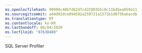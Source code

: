 ```yaml
---
ms.openlocfilehash: 99999c48bfd624fc43f803b5c0c11b45ea059a11
ms.sourcegitcommit: ad4d92dce894592a259721a1571b1d8736abacdb
ms.translationtype: MT
ms.contentlocale: ko-KR
ms.lasthandoff: 08/04/2020
ms.locfileid: "87638488"
---
```

SQL Server Profiler
